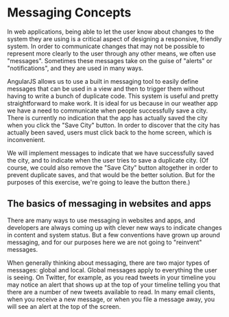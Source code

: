 # Messaging Concepts
In web applications, being able to let the user know about changes to the system they are using is a critical aspect of designing a responsive, friendly system. In order to communicate changes that may not be possible to represent more clearly to the user through any other means, we often use "messages". Sometimes these messages take on the guise of "alerts" or "notifications", and they are used in many ways.

AngularJS allows us to use a built in messaging tool to easily define messages that can be used in a view and then to trigger them without having to write a bunch of duplicate code. This system is useful and pretty straightforward to make work. It is ideal for us because in our weather app we have a need to communicate when people successfully save a city. There is currently no indication that the app has actually saved the city when you click the "Save City" button. In order to discover that the city has actually been saved, users must click back to the home screen, which is inconvenient.

We will implement messages to indicate that we have successfully saved the city, and to indicate when the user tries to save a duplicate city. (Of course, we could also remove the "Save City" button altogether in order to prevent duplicate saves, and that would be the better solution. But for the purposes of this exercise, we're going to leave the button there.)

## The basics of messaging in websites and apps
There are many ways to use messaging in websites and apps, and developers are always coming up with clever new ways to indicate changes in content and system status. But a few conventions have grown up around messaging, and for our purposes here we are not going to "reinvent" messages.

When generally thinking about messaging, there are two major types of messages: global and local. Global messages apply to everything the user is seeing. On Twitter, for example, as you read tweets in your timeline you may notice an alert that shows up at the top of your timeline telling you that there are a number of new tweets available to read. In many email clients, when you receive a new message, or when you file a message away, you will see an alert at the top of the screen. 